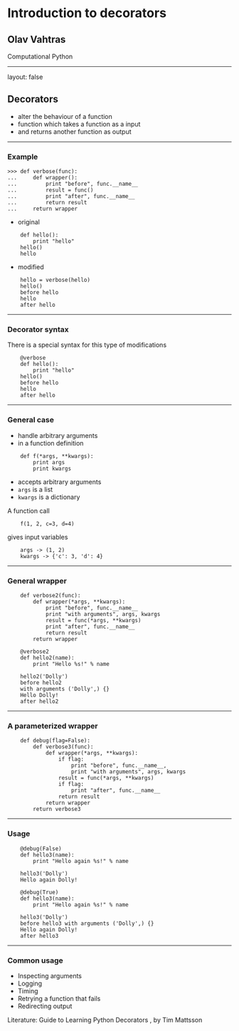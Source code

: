 <script type="text/javascript"
  src="https://cdn.mathjax.org/mathjax/latest/MathJax.js?config=TeX-AMS-MML_HTMLorMML">
</script>
# Introduction to decorators

## Olav Vahtras

Computational Python

---

layout: false


## Decorators


* alter the behaviour of a function
* function which takes a function as a input
* and returns another function as output

---

### Example

```
>>> def verbose(func):
...     def wrapper():
...         print "before", func.__name__
...         result = func()
...         print "after", func.__name__
...         return result
...     return wrapper
```

* original

```
    def hello():
        print "hello"
    hello()
    hello
```

* modified

```
    hello = verbose(hello)
    hello()
    before hello
    hello
    after hello
```
---

### Decorator syntax

There is a special syntax for this type of modifications

```
    @verbose
    def hello():
        print "hello"
    hello()
    before hello
    hello
    after hello
```

---

### General case

* handle arbitrary arguments
* in a function definition

```
    def f(*args, **kwargs):
        print args
        print kwargs
```

* accepts arbitrary arguments
* `args`  is a list
* `kwargs` is a dictionary

A function call 

```
    f(1, 2, c=3, d=4)
```
gives input variables
```
    args -> (1, 2)
    kwargs -> {'c': 3, 'd': 4}
```

---

### General wrapper

```
    def verbose2(func):
        def wrapper(*args, **kwargs):
            print "before", func.__name__
            print "with arguments", args, kwargs
            result = func(*args, **kwargs)
            print "after", func.__name__
            return result
        return wrapper
```

```
    @verbose2
    def hello2(name):
        print "Hello %s!" % name
```
```
    hello2('Dolly')
    before hello2
    with arguments ('Dolly',) {}
    Hello Dolly!
    after hello2
```

---

### A parameterized wrapper

```
    def debug(flag=False):
        def verbose3(func):
            def wrapper(*args, **kwargs):
                if flag:
                    print "before", func.__name__,
                    print "with arguments", args, kwargs
                result = func(*args, **kwargs)
                if flag:
                    print "after", func.__name__
                return result
            return wrapper
        return verbose3

```

---

### Usage

```
    @debug(False)
    def hello3(name):
        print "Hello again %s!" % name

    hello3('Dolly')
    Hello again Dolly!
```

```
    @debug(True)
    def hello3(name):
        print "Hello again %s!" % name

    hello3('Dolly')
    before hello3 with arguments ('Dolly',) {}
    Hello again Dolly!
    after hello3
```

---

### Common usage

* Inspecting arguments
* Logging
* Timing
* Retrying a function that fails
* Redirecting output

Literature: Guide to Learning Python Decorators , by Tim Mattsson
